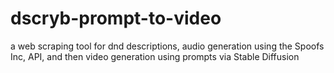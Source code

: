 # dscryb-prompt-to-video
a web scraping tool for dnd descriptions, audio generation using the Spoofs Inc, API, and then video generation using prompts via Stable Diffusion
